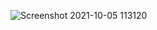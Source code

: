 ![Screenshot 2021-10-05 113120](https://user-images.githubusercontent.com/80760426/135955732-fe23e056-ef93-4e42-a053-da326d82b0c2.png)
